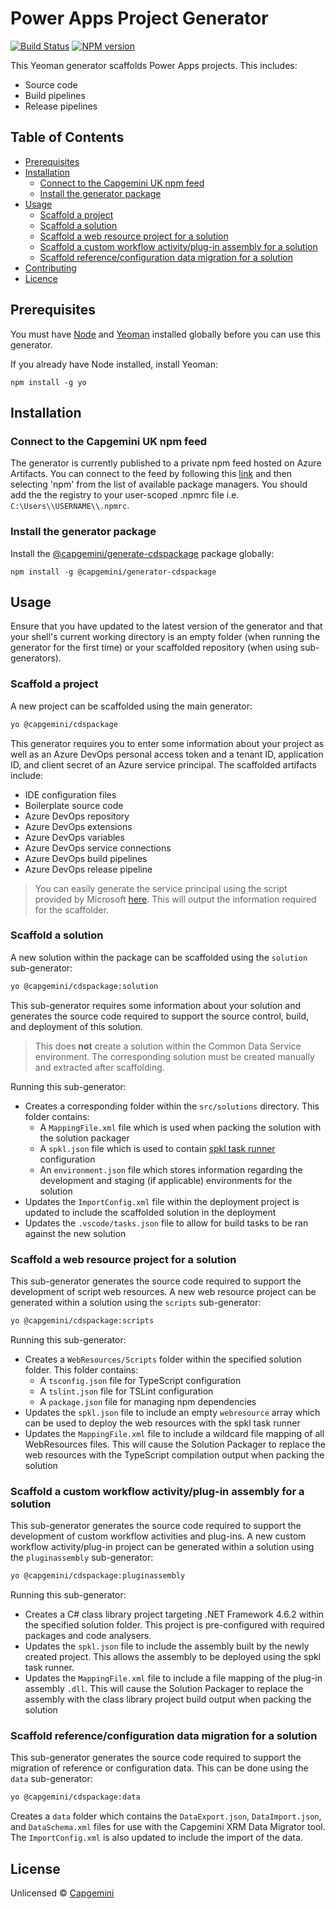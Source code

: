 # Power Apps Project Generator 
[![Build Status](https://dev.azure.com/capgeminiuk/Capgemini%20Reusable%20IP/_apis/build/status/generator-cdspackage?branchName=master)](https://dev.azure.com/capgeminiuk/Capgemini%20Reusable%20IP/_build/latest?definitionId=115&branchName=master)
[![NPM version](https://feeds.dev.azure.com/capgeminiuk/_apis/public/Packaging/Feeds/25162f08-da5e-4c04-bac0-40216eaa4bf9/Packages/48ba9982-c47a-4df2-bc62-3f560c69391d/badge?api-version=5.1-preview.1)](https://dev.azure.com/capgeminiuk/Capgemini%20Reusable%20IP/_packaging?_a=package&feed=CapgeminiIp&package=%40capgemini%2Fgenerator-cdspackage&protocolType=Npm)

This Yeoman generator scaffolds Power Apps projects. This includes:

- Source code
- Build pipelines
- Release pipelines

## Table of Contents
- [Prerequisites](#prerequisites)
- [Installation](#installation)
    - [Connect to the Capgemini UK npm feed](#connect-to-the-capgemini-uk-npm-feed)
    - [Install the generator package](#install-the-generator-package)
- [Usage](#usage)
    - [Scaffold a project](#scaffold-a-project)
    - [Scaffold a solution](#scaffold-a-solution)
    - [Scaffold a web resource project for a solution](#scaffold-a-web-resource-project-for-a-solution)
    - [Scaffold a custom workflow activity/plug-in assembly for a solution](#scaffold-a-custom-workflow-activity/plug-in-assembly-for-a-solution)
    - [Scaffold reference/configuration data migration for a solution](#scaffold-reference/configuration-data-migration-for-a-solution)
- [Contributing](./CONTRIBUTING.md)
- [Licence](#license)

## Prerequisites

You must have [Node](https://nodejs.org/en/) and [Yeoman](https://yeoman.io/) installed globally before you can use this generator.

If you already have Node installed, install Yeoman: 

```
npm install -g yo
```

## Installation

### Connect to the Capgemini UK npm feed

The generator is currently published to a private npm feed hosted on Azure Artifacts. You can connect to the feed by following this [link](https://capgeminiuk.visualstudio.com/Microsoft%20Community/_packaging?_a=connect&feed=CapgeminiIp) and then selecting 'npm' from the list of available package managers. You should add the the registry to your user-scoped .npmrc file i.e. `C:\Users\\USERNAME\\.npmrc`.

### Install the generator package

Install the [@capgemini/generate-cdspackage](https://dev.azure.com/capgeminiuk/Microsoft%20Community/_packaging?_a=package&feed=CapgeminiIp&package=%40capgemini%2Fgenerator-cdspackage&protocolType=Npm) package globally: 

```
npm install -g @capgemini/generator-cdspackage
```

## Usage

Ensure that you have updated to the latest version of the generator and that your shell's current working directory is an empty folder (when running the generator for the first time) or your scaffolded repository (when using sub-generators).

### Scaffold a project

A new project can be scaffolded using the main generator:

```bash
yo @capgemini/cdspackage
```

This generator requires you to enter some information about your project as well as an Azure DevOps personal access token and a tenant ID, application ID, and client secret of an Azure service principal. The scaffolded artifacts include:

- IDE configuration files
- Boilerplate source code
- Azure DevOps repository
- Azure DevOps extensions
- Azure DevOps variables
- Azure DevOps service connections
- Azure DevOps build pipelines
- Azure DevOps release pipeline

> You can easily generate the service principal using the script provided by Microsoft [here](https://docs.microsoft.com/en-us/power-platform/alm/devops-build-tools#create-service-principal-and-client-secret-using-powershell). This will output the information required for the scaffolder.

### Scaffold a solution

A new solution within the package can be scaffolded using the `solution` sub-generator:

```bash
yo @capgemini/cdspackage:solution
```

This sub-generator requires some information about your solution and generates the source code required to support the source control, build, and deployment of this solution.

> This does __not__ create a solution within the Common Data Service environment. The corresponding solution must be created manually and extracted after scaffolding.

Running this sub-generator:

- Creates a corresponding folder within the `src/solutions` directory. This folder contains:
    - A `MappingFile.xml` file which is used when packing the solution with the solution packager
    - A `spkl.json` file which is used to contain [spkl task runner](https://github.com/scottdurow/SparkleXrm/wiki/spkl) configuration 
    - An `environment.json` file which stores information regarding the development and staging (if applicable) environments for the solution
- Updates the `ImportConfig.xml` file within the deployment project is updated to include the scaffolded solution in the deployment
- Updates the `.vscode/tasks.json` file to allow for build tasks to be ran against the new solution

### Scaffold a web resource project for a solution

This sub-generator generates the source code required to support the development of script web resources. A new web resource project can be generated within a solution using the `scripts` sub-generator:

```bash
yo @capgemini/cdspackage:scripts
```

Running this sub-generator:

- Creates a `WebResources/Scripts` folder within the specified solution folder. This folder contains:
    - A `tsconfig.json` file for TypeScript configuration
    - A `tslint.json` file for TSLint configuration
    - A `package.json` file for managing npm dependencies
- Updates the `spkl.json` file to include an empty `webresource` array which can be used to deploy the web resources with the spkl task runner
- Updates the `MappingFile.xml` file to include a wildcard file mapping of all WebResources files. This will cause the Solution Packager to replace the web resources with the TypeScript compilation output when packing the solution

### Scaffold a custom workflow activity/plug-in assembly for a solution

This sub-generator generates the source code required to support the development of custom workflow activities and plug-ins. A new custom workflow activity/plug-in project can be generated within a solution using the `pluginassembly` sub-generator:

```bash
yo @capgemini/cdspackage:pluginassembly
```

Running this sub-generator:

- Creates a C# class library project targeting .NET Framework 4.6.2 within the specified solution folder. This project is pre-configured with required packages and code analysers.
- Updates the `spkl.json` file to include the assembly built by the newly created project. This allows the assembly to be deployed using the spkl task runner.
- Updates the `MappingFile.xml` file to include a file mapping of the plug-in assembly `.dll`. This will cause the Solution Packager to replace the assembly with the class library project build output when packing the solution

### Scaffold reference/configuration data migration for a solution

This sub-generator generates the source code required to support the migration of reference or configuration data. This can be done using the `data` sub-generator:

```bash
yo @capgemini/cdspackage:data
```

Creates a `data` folder which contains the `DataExport.json`, `DataImport.json`, and `DataSchema.xml` files for use with the Capgemini XRM Data Migrator tool. The `ImportConfig.xml` is also updated to include the import of the data.

## License

Unlicensed © [Capgemini](https://capgemini.com)
